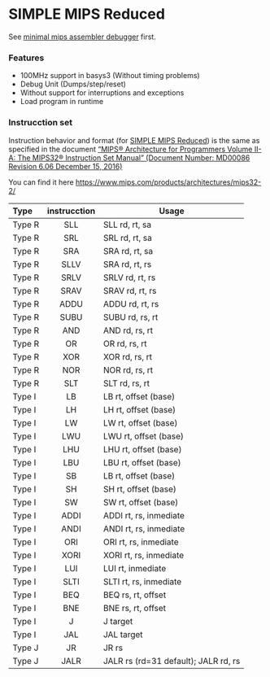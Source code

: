 # SIMPLE MIPS Reduced


See [minimal mips assembler debugger](https://github.com/juliancnn/minimal_mips_assembler_debugger) first.

### Features

- 100MHz support in basys3 (Without timing problems)
- Debug Unit (Dumps/step/reset) 
- Without support for interruptions and exceptions
- Load program in runtime

### Instrucction set
Instruction behavior and format (for [SIMPLE MIPS Reduced](https://github.com/juliancnn/SIMPLE_MIPS_Reduced)) is the same as specified in the document
[“MIPS® Architecture for Programmers Volume II-A: The MIPS32® Instruction Set Manual”
(Document Number: MD00086 Revision 6.06 December 15, 2016)](https://s3-eu-west-1.amazonaws.com/downloads-mips/documents/MD00086-2B-MIPS32BIS-AFP-6.06.pdf)

You can find it here https://www.mips.com/products/architectures/mips32-2/

 
|            Type      |    instrucction    |    Usage     |
| :-------------------- | :------------------: |------------------ |
 |Type R|SLL|SLL rd, rt, sa|
 |Type R|SRL|SRL rd, rt, sa|
 |Type R|SRA|SRA rd, rt, sa|
 |Type R|SLLV|SRA rd, rt, rs|
 |Type R|SRLV|SRLV rd, rt, rs|
 |Type R|SRAV|SRAV rd, rt, rs|
 |Type R|ADDU|ADDU rd, rt, rs|
 |Type R|SUBU|SUBU rd, rs, rt|
 |Type R|AND|AND rd, rs, rt|
 |Type R|OR|OR rd, rs, rt|
 |Type R|XOR|XOR rd, rs, rt|
 |Type R|NOR|NOR rd, rs, rt|
 |Type R|SLT|SLT rd, rs, rt|
 |Type I|LB|LB rt, offset (base)|
 |Type I|LH|LH rt, offset (base)|
 |Type I|LW|LW rt, offset (base)|
 |Type I|LWU|LWU rt, offset (base)|
 |Type I|LHU|LHU rt, offset (base)|
 |Type I|LBU|LBU rt, offset (base)|
 |Type I|SB|LB rt, offset (base)|
 |Type I|SH|SH rt, offset (base)|
 |Type I|SW|SW rt, offset (base)|
 |Type I|ADDI|ADDI rt, rs, inmediate|
 |Type I|ANDI|ANDI rt, rs, inmediate|
 |Type I|ORI|ORI rt, rs, inmediate|
 |Type I|XORI|XORI rt, rs, inmediate|
 |Type I|LUI|LUI rt, inmediate|
 |Type I|SLTI|SLTI rt, rs, inmediate|
 |Type I|BEQ|BEQ rs, rt, offset|
 |Type I|BNE|BNE rs, rt, offset|
 |Type I|J|J target|
 |Type I|JAL|JAL target|
 |Type J|JR|JR rs|
 |Type J|JALR|JALR rs (rd=31 default); JALR rd, rs|

